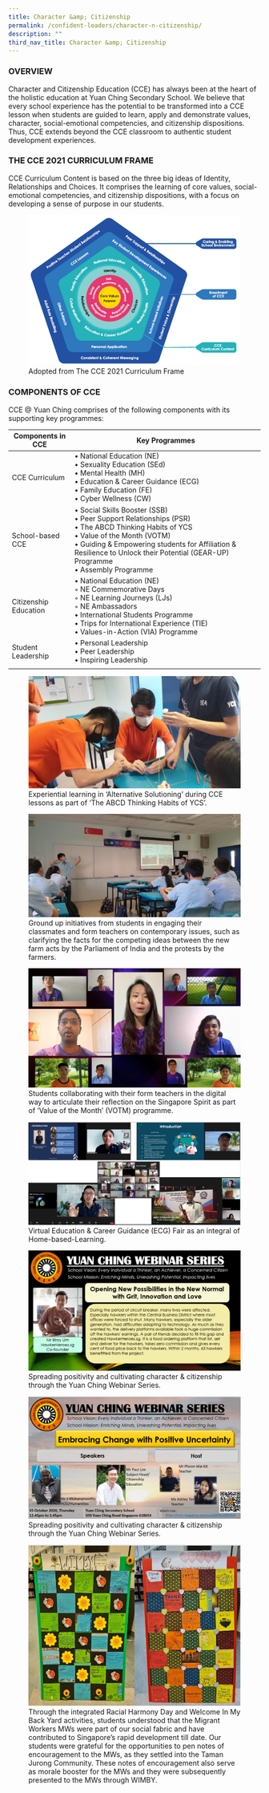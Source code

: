 ```yaml
---
title: Character &amp; Citizenship
permalink: /confident-leaders/character-n-citizenship/
description: ""
third_nav_title: Character &amp; Citizenship
---
```

### OVERVIEW

Character and Citizenship Education (CCE) has always been at the heart of the holistic education at Yuan Ching Secondary School. We believe that every school experience has the potential to be transformed into a CCE lesson when students are guided to learn, apply and demonstrate values, character, social-emotional competencies, and citizenship dispositions. Thus, CCE extends beyond the CCE classroom to authentic student development experiences.

### THE CCE 2021 CURRICULUM FRAME

CCE Curriculum Content is based on the three big ideas of Identity, Relationships and Choices. It comprises the learning of core values, social-emotional competencies, and citizenship dispositions, with a focus on developing a sense of purpose in our students.

<figure>  
<img src="/images/CCE%202021%20Curriculum%20Frame.png"> 
<figcaption> Adopted from The CCE 2021 Curriculum Frame </figcaption>  
</figure>

### COMPONENTS OF CCE

CCE @ Yuan Ching comprises of the following components with its supporting key programmes:

| Components in CCE | Key Programmes |
|---|---|
| CCE Curriculum | • National Education (NE)<br>• Sexuality Education (SEd)<br>• Mental Health (MH)<br>• Education &amp; Career Guidance (ECG)<br>• Family Education (FE)<br>• Cyber Wellness (CW) |
| School-based CCE | • Social Skills Booster (SSB)<br>• Peer Support Relationships (PSR)<br>• The ABCD Thinking Habits of YCS<br>• Value of the Month (VOTM)<br>• Guiding &amp; Empowering students for Affiliation &amp; Resilience to Unlock their Potential (GEAR-UP) Programme<br>• Assembly Programme |
| Citizenship Education | • National Education (NE)<br>  ◦ NE Commemorative Days<br>  ◦ NE Learning Journeys (LJs)<br>  ◦ NE Ambassadors<br>• International Students Programme<br>• Trips for International Experience (TIE)<br>• Values-in-Action (VIA) Programme |
| Student Leadership | • Personal Leadership<br>• Peer Leadership<br>• Inspiring Leadership |
| | |

<figure>
<img src="/images/CCE-1.png">
<figcaption> Experiential learning in ‘Alternative Solutioning’ during CCE lessons as part of ‘The ABCD Thinking Habits of YCS’. </figcaption>
</figure>

<figure>
<img src="/images/CCE-2.jpg">
<figcaption> Ground up initiatives from students in engaging their classmates and form teachers on contemporary issues, such as clarifying the facts for the competing ideas between the new farm acts by the Parliament of India and the protests by the farmers. </figcaption>
</figure>

<figure>
<img src="/images/CCE-3.png">
<figcaption> Students collaborating with their form teachers in the digital way to articulate their reflection on the Singapore Spirit as part of ‘Value of the Month’ (VOTM) programme. </figcaption>
</figure>

<figure>
<img src="/images/CCE-4.png">
<figcaption> Virtual Education &amp; Career Guidance (ECG) Fair as an integral of Home-based-Learning. </figcaption>
</figure>

<figure>
<img src="/images/CCE-5.png">
<figcaption> Spreading positivity and cultivating character &amp; citizenship through the Yuan Ching Webinar Series. </figcaption>
</figure>

<figure>
<img src="/images/CCE-6.png">
<figcaption> Spreading positivity and cultivating character &amp; citizenship through the Yuan Ching Webinar Series.
</figcaption>
</figure>

<figure>
<img src="/images/CCE-7.png">
<figcaption> Through the integrated Racial Harmony Day and Welcome In My Back Yard activities, students understood that the Migrant Workers MWs were part of our social fabric and have contributed to Singapore’s rapid development till date. Our students were grateful for the opportunities to pen notes of encouragement to the MWs, as they settled into the Taman Jurong Community. These notes of encouragement also serve as morale booster for the MWs and they were subsequently presented to the MWs through WIMBY. </figcaption>
</figure>